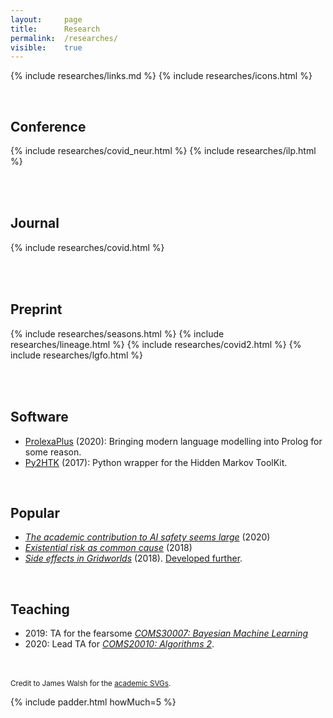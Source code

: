 ```yaml
---
layout: 	page
title: 		Research
permalink:	/researches/
visible:	true
---
```


{%	include researches/links.md	%}
{%	include researches/icons.html	%}

<br>

## Conference

<table>
	{%	include researches/covid_neur.html	%}
	{%	include researches/ilp.html	%}
</table>


<br>

## Journal

<table>
	{%	include researches/covid.html	%}
</table>




<br>

## Preprint

<table>
	<!-- 	include researches/trees.html	%} -->
	<!-- 	include researches/masks.html	%} -->
	{%	include researches/seasons.html	%}
	{%	include researches/lineage.html	%}
	{%	include researches/covid2.html	%}
	{%	include researches/lgfo.html	%}

</table>

<!-- * _Towards Tensorised Probabilistic Programming_ (2020) -->
<!-- * _<a href="/files/ILP_vs_DL_v0.9.pdf" target="_blank">Comparing Inductive Logic Programming & Deep Learning</a>_ (2020) -->
<!-- * _<a href="/files/" target="_blank">The computational humour of single-word edits</a>_ (2020) -->
<!-- * _<a href="/files/" target="_blank">Failing to Find Proxies for Population Loneliness</a>_ (2020) -->

<br>

## Software

* <a href="{{prolexa}}">ProlexaPlus</a> (2020): Bringing modern language modelling into Prolog for some reason.
* <a href="{{htk}}">Py2HTK</a> (2017): Python wrapper for the Hidden Markov ToolKit.

<br>

## Popular

* <i><a href="{{academic_safety}}" target="_blank">The academic contribution to AI safety seems large</a></i> (2020)
* <i><a href="{{xrisk}}" target="_blank">Existential risk as common cause</a></i> (2018)
* <i><a href="/grids" target="_blank">Side effects in Gridworlds</a></i> (2018). <a href="{{gridcite}}">Developed further</a>.

<!-- *Gelman  -->

<br>

## Teaching

* 2019: TA for the fearsome _<a href="{{coms}}">COMS30007: Bayesian Machine Learning</a>_
* 2020: Lead TA for _<a href="{{algo}}">COMS20010: Algorithms 2</a>_.


<!-- <br> -->

<!-- ## Patents -->

<!-- <br> -->

<!-- ## Stats -->

<!-- My acceptance rate is 50% (4/8) -->



<br><br>
<small>Credit to James Walsh for the <a href="{{ac}}">academic SVGs</a>.</small>

{%	include padder.html 	howMuch=5 	%}


<script>
	// function drop(el) {
 //    	// document.getElementById("myDropdown").classList.toggle("show");
 //    	el.classList.toggle("show");
 //  	}

  	function drop(id) {
    	document.getElementById(id).classList.toggle("show");
  	}
	// // Close the dropdown menu if the user clicks outside of it
  	window.onclick = function(event) {
	    if (!event.target.matches('.dropped')) {
	      var dropdowns = document.getElementsByClassName("dropdown-content");
	      var i;
	      for (i = 0; i < dropdowns.length; i++) {
	        var openDropdown = dropdowns[i];
	        if (openDropdown.classList.contains('show')) {
	          openDropdown.classList.remove('show');
	        }
	      }
	    }
	}
</script>

<style>
	.dropdown {
	  display: inline-block;
	  padding: 0;
	}

	.dropdown-content {
	  display: none;
	  z-index: 1;
	}

	.dropdown-content {
	  padding-left: 16px;
	  font-size: 11px;
	}

	.show {
		display:block;
	}

	.frame {
    text-align: center;
	}

	img {
		padding-top:8px;
	    vertical-align: top;
	}

	.logo {
		width: 11%;
	}

	tr>td {
  		padding-bottom: 1em;
	}

	.me {
		font-weight: bold;
		font-size: 12px;
	}

</style>